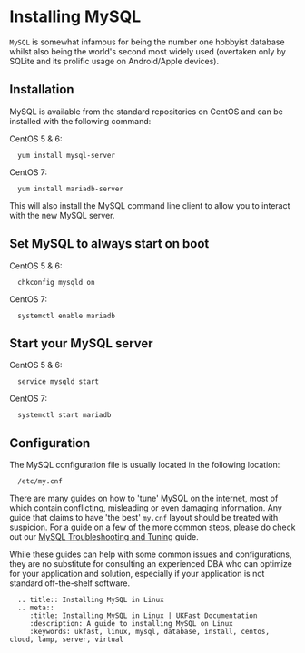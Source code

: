 # Installing MySQL

`MySQL` is somewhat infamous for being the number one hobbyist database whilst also being the world's second most widely used (overtaken only by SQLite and its prolific usage on Android/Apple devices).

## Installation

MySQL is available from the standard repositories on CentOS and can be installed with the following command:

CentOS 5 & 6:

```console
  yum install mysql-server
```

CentOS 7:

```console
  yum install mariadb-server
```

This will also install the MySQL command line client to allow you to interact with the new MySQL server.

## Set MySQL to always start on boot

CentOS 5 & 6:

```console
  chkconfig mysqld on
```

CentOS 7:

```console
  systemctl enable mariadb
```

## Start your MySQL server

CentOS 5 & 6:

```console
  service mysqld start
```

CentOS 7:

```console
  systemctl start mariadb
```

## Configuration

The MySQL configuration file is usually located in the following location:

```console
  /etc/my.cnf
```

There are many guides on how to 'tune' MySQL on the internet, most of which contain conflicting, misleading or even damaging information. Any guide that claims to have 'the best' `my.cnf` layout should be treated with suspicion. For a guide on a few of the more common steps, please do check out our [MySQL Troubleshooting and Tuning](/operatingsystems/linux/mysql/troubleshooting.html) guide.

While these guides can help with some common issues and configurations, they are no substitute for consulting an experienced DBA who can optimize for your application and solution, especially if your application is not standard off-the-shelf software.

```eval_rst
  .. title:: Installing MySQL in Linux
  .. meta::
     :title: Installing MySQL in Linux | UKFast Documentation
     :description: A guide to installing MySQL on Linux
     :keywords: ukfast, linux, mysql, database, install, centos, cloud, lamp, server, virtual
